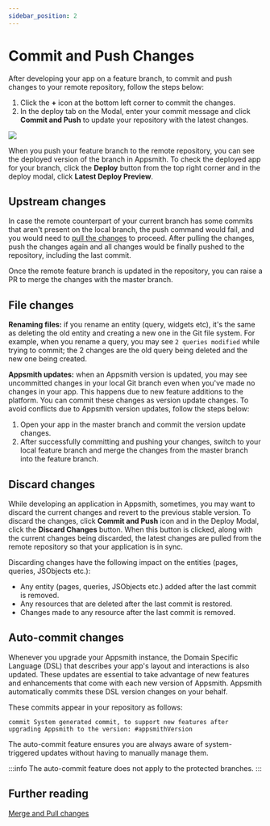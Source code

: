 ```yaml
---
sidebar_position: 2
---
```


# Commit and Push Changes

After developing your app on a feature branch, to commit and push changes to your remote repository, follow the steps below:

1.  Click the **+** icon at the bottom left corner to commit the changes. 
2. In the deploy tab on the Modal, enter your commit message and click **Commit and Push** to update your repository with the latest changes. 

![](/img/commit_changes_git.gif)

When you push your feature branch to the remote repository, you can see the deployed version of the branch in Appsmith. To check the deployed app for your branch, click the **Deploy** button from the top right corner and in the deploy modal, click **Latest Deploy Preview**.

## Upstream changes

In case the remote counterpart of your current branch has some commits that aren't present on the local branch, the push command would fail, and you would need to [pull the changes](/advanced-concepts/version-control-with-git/merging-branches#pull-changes) to proceed. After pulling the changes, push the changes again and all changes would be finally pushed to the repository, including the last commit.

Once the remote feature branch is updated in the repository, you can raise a PR to merge the changes with the master branch.
 

## File changes

**Renaming files:**  if you rename an entity (query, widgets etc), it's the same as deleting the old entity and creating a new one in the Git file system. For example, when you rename a query, you may see `2 queries modified` while trying to commit; the 2 changes are the old query being deleted and the new one being created.


**Appsmith updates:** when an Appsmith version is updated, you may see uncommitted changes in your local Git branch even when you've made no changes in your app. This happens due to new feature additions to the platform. You can commit these changes as version update changes. To avoid conflicts due to Appsmith version updates, follow the steps below:
1. Open your app in the master branch and commit the version update changes.
2. After successfully committing and pushing your changes, switch to your local feature branch and merge the changes from the master branch into the feature branch.

## Discard changes

While developing an application in Appsmith, sometimes, you may want to discard the current changes and revert to the previous stable version. To discard the changes, click **Commit and Push** icon and in the Deploy Modal, click the **Discard Changes** button. When this button is clicked, along with the current changes being discarded, the latest changes are pulled from the remote repository so that your application is in sync. 

Discarding changes have the following impact on the entities (pages, queries, JSObjects etc.): 
- Any entity (pages, queries, JSObjects etc.) added after the last commit is removed. 
- Any resources that are deleted after the last commit is restored. 
- Changes made to any resource after the last commit is removed.

## Auto-commit changes

Whenever you upgrade your Appsmith instance, the Domain Specific Language (DSL) that describes your app's layout and interactions is also updated. These updates are essential to take advantage of new features and enhancements that come with each new version of Appsmith. Appsmith automatically commits these DSL version changes on your behalf. 

These commits appear in your repository as follows:

```
commit System generated commit, to support new features after upgrading Appsmith to the version: #appsmithVersion
```

The auto-commit feature ensures you are always aware of system-triggered updates without having to manually manage them.

:::info
The auto-commit feature does not apply to the protected branches.
:::

## Further reading

[Merge and Pull changes](/advanced-concepts/version-control-with-git/merging-branches)





